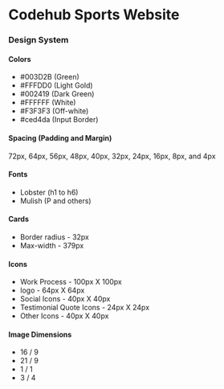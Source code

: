 # Codehub Sports Website

### Design System
#### Colors
- #003D2B (Green)
- #FFFDD0 (Light Gold)
- #002419 (Dark Green)
- #FFFFFF (White)
- #F3F3F3 (Off-white)
- #ced4da (Input Border)

#### Spacing (Padding and Margin)
72px, 64px, 56px, 48px, 40px, 32px, 24px, 16px, 8px, and 4px

#### Fonts
- Lobster (h1 to h6)
- Mulish (P and others)

#### Cards
- Border radius - 32px
- Max-width - 379px

#### Icons
- Work Process - 100px X 100px
- logo - 64px X 64px
- Social Icons - 40px X 40px
- Testimonial Quote Icons - 24px X 24px
- Other Icons - 40px X 40px

#### Image Dimensions
- 16 / 9
- 21 / 9
- 1 / 1
- 3 / 4
